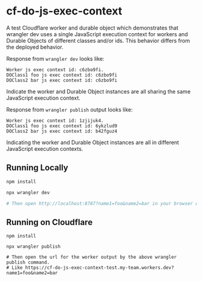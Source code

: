 # cf-do-js-exec-context

A test Cloudflare worker and durable object which demonstrates that
wrangler dev uses a single JavaScript execution context for workers and
Durable Objects of different classes and/or ids. This behavior differs from
the deployed behavior.

Response from `wrangler dev` looks like:

```
Worker js exec context id: c6zbo9fi.
DOClass1 foo js exec context id: c6zbo9fi
DOClass2 bar js exec context id: c6zbo9fi
```

Indicate the worker and Durable Object instances are all sharing the same
JavaScript execution context.

Response from `wrangler publish` output looks like:

```
Worker js exec context id: 1zjijuk4.
DOClass1 foo js exec context id: 6ykzlud9
DOClass2 bar js exec context id: b42fguz4
```

Indicating the worker and Durable Object instances are all in different
JavaScript execution contexts.

## Running Locally

```bash
npm install

npx wrangler dev

# Then open http://localhost:8787?name1=foo&name2=bar in your browser of choice.
```

## Running on Cloudflare

```
npm install

npx wrangler publish

# Then open the url for the worker output by the above wrangler publish command.
# Like https://cf-do-js-exec-context-test.my-team.workers.dev?name1=foo&name2=bar
```
